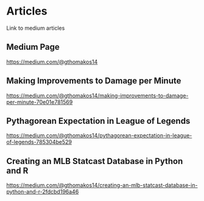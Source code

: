 # Articles
Link to medium articles


## Medium Page
https://medium.com/@gthomakos14


## Making Improvements to Damage per Minute
https://medium.com/@gthomakos14/making-improvements-to-damage-per-minute-70e01e781569


## Pythagorean Expectation in League of Legends
https://medium.com/@gthomakos14/pythagorean-expectation-in-league-of-legends-785304be529

## Creating an MLB Statcast Database in Python and R
https://medium.com/@gthomakos14/creating-an-mlb-statcast-database-in-python-and-r-2fdcbd196a46

